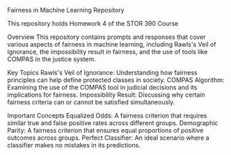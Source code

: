 Fairness in Machine Learning Repository

This repository holds Homework 4 of the STOR 390 Course

Overview
This repository contains prompts and responses that cover various aspects of fairness in machine learning, including Rawls's Veil of Ignorance, the impossibility result in fairness, and the use of tools like COMPAS in the justice system. 

Key Topics
Rawls's Veil of Ignorance: Understanding how fairness principles can help define protected classes in society.
COMPAS Algorithm: Examining the use of the COMPAS tool in judicial decisions and its implications for fairness.
Impossibility Result: Discussing why certain fairness criteria can or cannot be satisfied simultaneously.

Important Concepts
Equalized Odds: A fairness criterion that requires similar true and false positive rates across different groups.
Demographic Parity: A fairness criterion that ensures equal proportions of positive outcomes across groups.
Perfect Classifier: An ideal scenario where a classifier makes no mistakes in its predictions.
